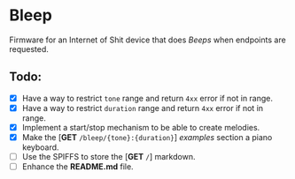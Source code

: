 # Bleep
Firmware for an Internet of Shit device that does *Beeps* when endpoints are requested.

## Todo:
- [x] Have a way to restrict `tone` range and return `4xx` error if not in range.
- [x] Have a way to restrict `duration` range and return `4xx` error if not in range.
- [x] Implement a start/stop mechanism to be able to create melodies.
- [x] Make the [**GET** `/bleep/{tone}:{duration}`] *examples* section a piano keyboard.
- [ ] Use the SPIFFS to store the [**GET** `/`] markdown.
- [ ] Enhance the **README.md** file.
